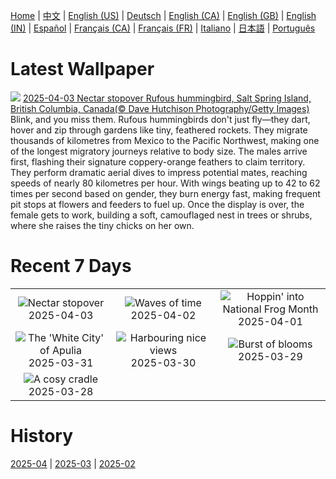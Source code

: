 [Home](../README.md) | [中文](zh-CN.md) | [English (US)](en-US.md) | [Deutsch](de-DE.md) | [English (CA)](en-CA.md) | [English (GB)](en-GB.md) | [English (IN)](en-IN.md) | [Español](es-ES.md) | [Français (CA)](fr-CA.md) | [Français (FR)](fr-FR.md) | [Italiano](it-IT.md) | [日本語](ja-JP.md) | [Português](pt-BR.md)

# Latest Wallpaper
![](https://www.bing.com/th?id=OHR.RufousHummingbird_EN-CA2493433576_UHD.jpg)
[2025-04-03 Nectar stopover Rufous hummingbird, Salt Spring Island, British Columbia, Canada(© Dave Hutchison Photography/Getty Images)](https://www.bing.com/th?id=OHR.RufousHummingbird_EN-CA2493433576_UHD.jpg)
Blink, and you miss them. Rufous hummingbirds don't just fly—they dart, hover and zip through gardens like tiny, feathered rockets. They migrate thousands of kilometres from Mexico to the Pacific Northwest, making one of the longest migratory journeys relative to body size. The males arrive first, flashing their signature coppery-orange feathers to claim territory. They perform dramatic aerial dives to impress potential mates, reaching speeds of nearly 80 kilometres per hour. With wings beating up to 42 to 62 times per second based on gender, they burn energy fast, making frequent pit stops at flowers and feeders to fuel up. Once the display is over, the female gets to work, building a soft, camouflaged nest in trees or shrubs, where she raises the tiny chicks on her own.

# Recent 7 Days
|  |  |  |
|:---:|:---:|:---:|
| ![](https://www.bing.com/th?id=OHR.RufousHummingbird_EN-CA2493433576_400x240.jpg "Nectar stopover") 2025-04-03 | ![](https://www.bing.com/th?id=OHR.UtahBadlands_EN-CA2102882917_400x240.jpg "Waves of time") 2025-04-02 | ![](https://www.bing.com/th?id=OHR.TicanFrog_EN-CA1907772266_400x240.jpg "Hoppin' into National Frog Month") 2025-04-01 |
| ![](https://www.bing.com/th?id=OHR.ItalyOstuni_EN-CA1782279768_400x240.jpg "The 'White City' of Apulia") 2025-03-31 | ![](https://www.bing.com/th?id=OHR.SydneyHarbour_EN-CA9853843667_400x240.jpg "Harbouring nice views") 2025-03-30 | ![](https://www.bing.com/th?id=OHR.CarrizoBloom_EN-CA9693070982_400x240.jpg "Burst of blooms") 2025-03-29 |
| ![](https://www.bing.com/th?id=OHR.NestingMonarch_EN-CA9445717272_400x240.jpg "A cosy cradle") 2025-03-28 |  |  |

# History
[2025-04](../archives/wallpaper/en-CA/w_2025_04.md) | [2025-03](../archives/wallpaper/en-CA/w_2025_03.md) | [2025-02](../archives/wallpaper/en-CA/w_2025_02.md)
